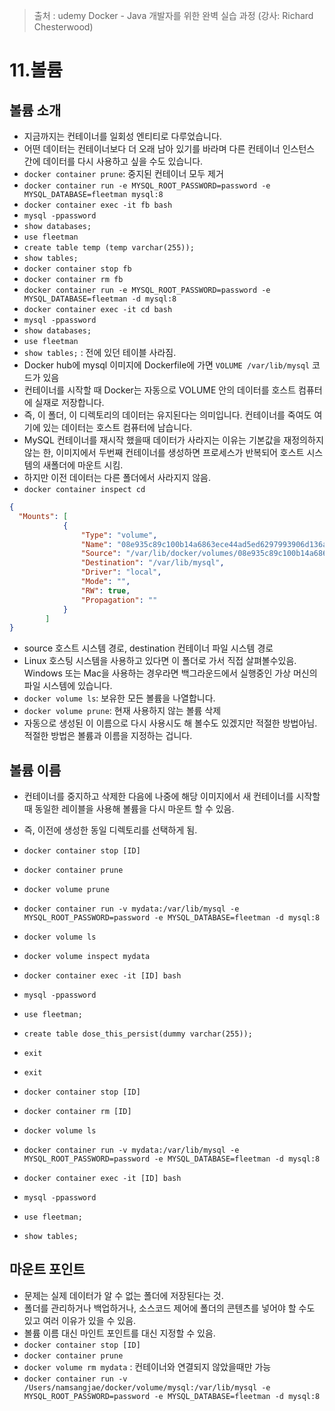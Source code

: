 > 출처 : udemy Docker - Java 개발자를 위한 완벽 실습 과정 (강사: Richard Chesterwood)

# 11.볼륨
## 볼륨 소개
- 지금까지는 컨테이너를 일회성 엔티티로 다루었습니다.
- 어떤 데이터는 컨테이너보다 더 오래 남아 있기를 바라며 다른 컨테이너 인스턴스 간에 데이터를 다시 사용하고 싶을 수도 있습니다.
- `docker container prune`: 중지된 컨테이너 모두 제거
- `docker container run -e MYSQL_ROOT_PASSWORD=password -e MYSQL_DATABASE=fleetman mysql:8`
- `docker container exec -it fb bash`
-  `mysql -ppassword`
- `show databases;`
- `use fleetman`
- `create table temp (temp varchar(255));`
- `show tables;`
- `docker container stop fb`
- `docker container rm fb`
- `docker container run -e MYSQL_ROOT_PASSWORD=password -e MYSQL_DATABASE=fleetman -d mysql:8`
- `docker container exec -it cd bash`
- `mysql -ppassword`
- `show databases;`
- `use fleetman`
- `show tables;` : 전에 있던 테이블 사라짐.
- Docker hub에 mysql 이미지에 Dockerfile에 가면 `VOLUME /var/lib/mysql` 코드가 있음
- 컨테이너를 시작할 때 Docker는 자동으로 VOLUME 안의 데이터를 호스트 컴퓨터에 실재로 저장합니다.
- 즉, 이 폴더, 이 디렉토리의 데이터는 유지된다는 의미입니다. 컨테이너를 죽여도 여기에 있는 데이터는 호스트 컴퓨터에 남습니다.
- MySQL 컨테이너를 재시작 했을때 데이터가 사라지는 이유는 기본값을 재정의하지 않는 한, 이미지에서 두번째 컨테이너를 생성하면
프로세스가 반복되어 호스트 시스템의 새폴더에 마운트 시킴.
- 하지만 이전 데이터는 다른 폴더에서 사라지지 않음.
- `docker container inspect cd`
```json
{
  "Mounts": [
            {
                "Type": "volume",
                "Name": "08e935c89c100b14a6863ece44ad5ed6297993906d136a47ce72037cfaa632b6",
                "Source": "/var/lib/docker/volumes/08e935c89c100b14a6863ece44ad5ed6297993906d136a47ce72037cfaa632b6/_data",
                "Destination": "/var/lib/mysql",
                "Driver": "local",
                "Mode": "",
                "RW": true,
                "Propagation": ""
            }
        ]
}
```
- source 호스트 시스템 경로, destination 컨테이너 파일 시스템 경로
- Linux 호스팅 시스템을 사용하고 있다면 이 폴더로 가서 직접 살펴볼수있음. Windows 또는 Mac을 사용하는 경우라면 백그라운드에서
실행중인 가상 머신의 파일 시스템에 있습니다.
- `docker volume ls`: 보유한 모든 볼륨을 나열합니다.
- `docker volume prune`: 현재 사용하지 않는 볼륨 삭제
- 자동으로 생성된 이 이름으로 다시 사용시도 해 볼수도 있겠지만 적절한 방법아님. 적절한 방법은 볼륨과 이름을 지정하는 겁니다.

## 볼륨 이름
- 컨테이너를 중지하고 삭제한 다음에 나중에 해당 이미지에서 새 컨테이너를 시작할 때 동일한 레이블을 사용해 볼륨을 다시 마운트 할 수 있음.
- 즉, 이전에 생성한 동일 디렉토리를 선택하게 됨.

- `docker container stop [ID]`
- `docker container prune`
- `docker volume prune`
- `docker container run -v mydata:/var/lib/mysql -e MYSQL_ROOT_PASSWORD=password -e MYSQL_DATABASE=fleetman -d mysql:8`
- `docker volume ls`
- `docker volume inspect mydata`
- `docker container exec -it [ID] bash`
- `mysql -ppassword`
- `use fleetman;`
- `create table dose_this_persist(dummy varchar(255));`
- `exit`
- `exit`
- `docker container stop [ID]`
- `docker container rm [ID]`
- `docker volume ls`
- `docker container run -v mydata:/var/lib/mysql -e MYSQL_ROOT_PASSWORD=password -e MYSQL_DATABASE=fleetman -d mysql:8`
- `docker container exec -it [ID] bash`
- `mysql -ppassword`
- `use fleetman;`
- `show tables;`

## 마운트 포인트
- 문제는 실제 데이터가 알 수 없는 폴더에 저장된다는 것.
- 폴더를 관리하거나 백업하거나, 소스코드 제어에 폴더의 콘텐츠를 넣어야 할 수도 있고 여러 이유가 있을 수 있음.
- 볼륨 이름 대신 마인트 포인트를 대신 지정할 수 있음.
- `docker container stop [ID]`
- `docker container prune`
- `docker volume rm mydata` : 컨테이너와 연결되지 않았을때만 가능
- `docker container run -v /Users/namsangjae/docker/volume/mysql:/var/lib/mysql -e MYSQL_ROOT_PASSWORD=password -e MYSQL_DATABASE=fleetman -d mysql:8`
